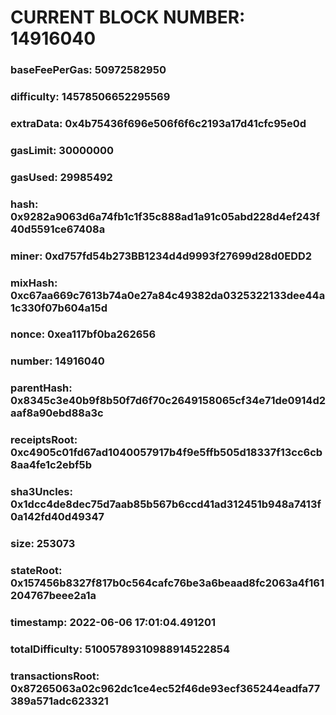 # CURRENT BLOCK NUMBER: 14916040

### baseFeePerGas: 50972582950
### difficulty: 14578506652295569
### extraData: 0x4b75436f696e506f6f6c2193a17d41cfc95e0d
### gasLimit: 30000000
### gasUsed: 29985492
### hash: 0x9282a9063d6a74fb1c1f35c888ad1a91c05abd228d4ef243f40d5591ce67408a
### miner: 0xd757fd54b273BB1234d4d9993f27699d28d0EDD2
### mixHash: 0xc67aa669c7613b74a0e27a84c49382da0325322133dee44a1c330f07b604a15d
### nonce: 0xea117bf0ba262656
### number: 14916040
### parentHash: 0x8345c3e40b9f8b50f7d6f70c2649158065cf34e71de0914d2aaf8a90ebd88a3c
### receiptsRoot: 0xc4905c01fd67ad1040057917b4f9e5ffb505d18337f13cc6cb8aa4fe1c2ebf5b
### sha3Uncles: 0x1dcc4de8dec75d7aab85b567b6ccd41ad312451b948a7413f0a142fd40d49347
### size: 253073
### stateRoot: 0x157456b8327f817b0c564cafc76be3a6beaad8fc2063a4f161204767beee2a1a
### timestamp: 2022-06-06 17:01:04.491201
### totalDifficulty: 51005789310988914522854
### transactionsRoot: 0x87265063a02c962dc1ce4ec52f46de93ecf365244eadfa77389a571adc623321
